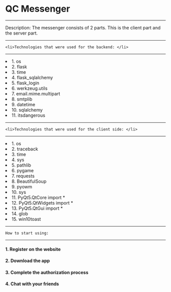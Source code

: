 <h1>QC Messenger</h1>

------------------------------------------------------
Description: The messenger consists of 2 parts. 
This is the client part and the server part.

------------------------------------------------------
    <li>Technologies that were used for the backend: </li>
------------------------------------------------------
<li>1. os</li>

<li>2. flask</li>

<li>3. time</li>

<li>4. flask_sqlalchemy</li>

<li>5. flask_login</li>

<li>6. werkzeug.utils</li>

<li>7. email.mime.multipart</li>

<li>8. smtplib</li>

<li>9. datetime</li>

<li>10. sqlalchemy</li>

<li>11. itsdangerous</li>

------------------------------------------------------
    <li>Technologies that were used for the client side: </li>
------------------------------------------------------
<li>1. os</li>

<li>2. traceback</li>

<li>3. time</li>

<li>4. sys</li>

<li>5. pathlib</li>

<li>6. pygame</li>

<li>7. requests</li>

<li>8. BeautifulSoup</li>

<li>9. pyowm</li>

<li>10. sys</li>

<li>11. PyQt5.QtCore import *</li>

<li>12. PyQt5.QtWidgets import *</li>

<li>13. PyQt5.QtGui import *</li>

<li>14. glob</li>

<li>15. win10toast</li>

------------------------------------------------------
    How to start using:
 ------------------------------------------------------
<h4>1. Register on the website</h4>
<h4>2. Download the app</h4>
<h4>3. Complete the authorization process</h4>
<h4>4. Chat with your friends</h4>
